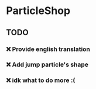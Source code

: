 # ParticleShop

## TODO
### ❌ Provide english translation
### ❌ Add jump particle's shape
### ❌ idk what to do more :(
